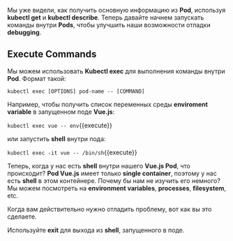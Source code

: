 Мы уже видели, как получить основную информацию из **Pod**, используя **kubectl get** и **kubectl describe**.
Теперь давайте начнем запускать команды внутри **Pods**, чтобы улучшить наши возможности отладки **debugging**.

## Execute Commands

Мы можем использовать **Kubectl exec** для выполнения команды внутри **Pod**. Формат такой:

`kubectl exec [OPTIONS] pod-name -- [COMMAND]`

Например, чтобы получить список переменных среды **enviroment variable** в запущенном поде **Vue.js**:

`kubectl exec vue -- env`{{execute}}

или запустить **shell** внутри пода:

`kubectl exec -it vue -- /bin/sh`{{execute}}

Теперь, когда у нас есть **shell** внутри нашего **Vue.js Pod**, что происходит? **Pod Vue.js** имеет только **single container**, поэтому у нас есть **shell** в этом контейнере. Почему бы нам не изучить его немного? Мы можем посмотреть на **environment variables**, **processes**, **filesystem**, etc.

Когда вам действительно нужно отладить проблему, вот как вы это сделаете.

Используйте **exit** для выхода из **shell**, запущенного в поде.

